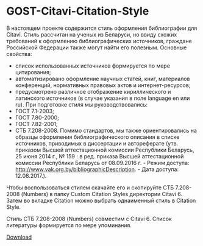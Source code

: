 # GOST-Citavi-Citation-Style
В настоящем проекте содержится стиль оформления библиографии для Citavi.
Стиль рассчитан на ученых из Беларуси, но ввиду схожих требований к оформлению библиографических источников, граждане Российской Федерации также могут найти его полезным. 
Основные свойства:
- список использованных источников формируется по мере цитирования;
- автоматизировано оформление научных статей, книг, материалов конференций, нормативных правовых актов и интернет-ресурсов;
- предусмотрено различное отображение кириллического и латинского источников (в случае указания в поле language en или ru). 
При подготовке стиля мы руководствовались:
- ГОСТ 7.1-2003;
- ГОСТ 7.80-2000;
- ГОСТ 7.82-2001;
- СТБ 7.208-2008. 
Помимо стандартов, мы также ориентировались на образцы оформления библиографического описания в списке источников, приводимых в диссертации и автореферате (утв. приказом Высшей аттестационной комиссии Республики Беларусь, 25 июня 2014 г., № 159 : в ред. приказа Высшей аттестационной комиссии Республики Беларусь от 08.09.2016 г. - Режим доступа: <http://www.vak.org.by/bibliographicDescription>. - Дата доступа: 12.08.2017.).

Чтобы воспользоваться стилем скачайте его и скопируйте СТБ 7.208-2008 (Numbers) в папку Custom Citation Styles директории Citavi 6.
Затем во вкладке Citation можно выбрать однаименный стиль в Citation Style. 

Стиль СТБ 7.208-2008 (Numbers) совместим с Citavi 6. Список литературы формируется по мере упоминания. 

<a href="GOST-Citavi-Citation-Style/docs/СТБ 7.208-2008 (Numbers).ccs" download>Download</a>
